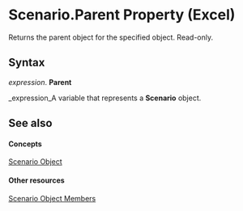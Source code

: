 
# Scenario.Parent Property (Excel)

Returns the parent object for the specified object. Read-only.


## Syntax

 _expression_. **Parent**

 _expression_A variable that represents a  **Scenario** object.


## See also


#### Concepts


 [Scenario Object](edd1c4f4-12b1-0d9f-f4aa-dd66278ba891.md)
#### Other resources


 [Scenario Object Members](fd862abd-99a5-c18d-8ad2-462a49a50b6c.md)
